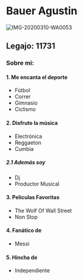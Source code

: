 # Bauer Agustin
![IMG-20200310-WA0053](https://user-images.githubusercontent.com/80929538/111888710-c614ac80-89bd-11eb-9463-b9d133e36492.jpg "Agustin Bauer riendose en París")
## Legajo: 11731
 ### Sobre mi:
#### 1. Me encanta el deporte
- Fútbol
- Correr
- Gimnasio
- Ciclismo
#### 2. Disfruto la música
- Electrónica
- Reggaeton
- Cumbia
##### 2.1 Además soy
- Dj
- Productor Musical
#### 3. Peliculas Favoritas
- The Wolf Of Wall Street
- Non Stop
#### 4. Fanático de
- Messi
#### 5. Hincha de
- Independiente
